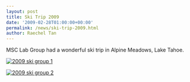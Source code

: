 ```yaml
---
layout: post
title: Ski Trip 2009
date: '2009-02-28T01:00:00+00:00'
permalink: /news/ski-trip-2009.html
author: Raechel Tan
---
```

<p>MSC Lab Group had a wonderful ski trip in Alpine Meadows, Lake Tahoe.</p>
<p class="indent"><a href="{{ site.baseurl }}/assets/images/posts/2009skigroup1.jpg"><img alt=
"2009 ski group 1" border="0" src=
"{{ site.baseurl }}/assets/images/posts/2009skigroup1.jpg"></a></p>
<p class="indent"><a href="{{ site.baseurl }}/assets/images/posts/2009skigroup2.jpg"><img alt=
"2009 ski group 2" border="0" src=
"{{ site.baseurl }}/assets/images/posts/2009skigroup2.jpg"></a></p>
